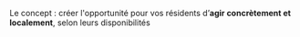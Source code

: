 Le concept : créer l'opportunité pour vos résidents d’**agir concrètement et localement**, selon leurs disponibilités